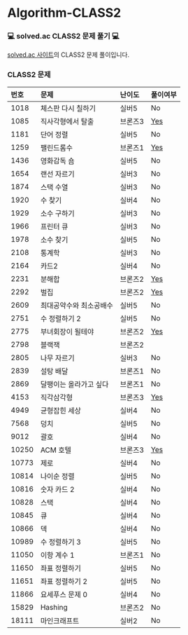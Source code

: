 # Algorithm-CLASS2

### :computer: solved.ac CLASS2 문제 풀기 :computer:

[solved.ac 사이트](https://solved.ac/class)의 CLASS2 문제 풀이입니다.

### CLASS2 문제

| 번호  | 문제                    | 난이도  | 풀이여부                                                                                              |
| :---- | :---------------------- | :------ | ----------------------------------------------------------------------------------------------------- |
| 1018  | 체스판 다시 칠하기      | 실버5   | No                                                                                                    |
| 1085  | 직사각형에서 탈출       | 브론즈3 | [Yes](./%5B1085%5D%20%EC%A7%81%EC%82%AC%EA%B0%81%ED%98%95%EC%97%90%EC%84%9C%20%ED%83%88%EC%B6%9C.js)  |
| 1181  | 단어 정렬               | 실버5   | No                                                                                                    |
| 1259  | 팰린드롬수              | 브론즈1 | [Yes](./%5B1259%5D%20%ED%8C%B0%EB%A6%B0%EB%93%9C%EB%A1%AC%EC%88%98.js)                                |
| 1436  | 영화감독 숌             | 실버5   | No                                                                                                    |
| 1654  | 랜선 자르기             | 실버3   | No                                                                                                    |
| 1874  | 스택 수열               | 실버3   | No                                                                                                    |
| 1920  | 수 찾기                 | 실버4   | No                                                                                                    |
| 1929  | 소수 구하기             | 실버3   | No                                                                                                    |
| 1966  | 프린터 큐               | 실버3   | No                                                                                                    |
| 1978  | 소수 찾기               | 실버5   | No                                                                                                    |
| 2108  | 통계학                  | 실버3   | No                                                                                                    |
| 2164  | 카드2                   | 실버4   | No                                                                                                    |
| 2231  | 분해합                  | 브론즈2 | [Yes](./%5B2231%5D%20%EB%B6%84%ED%95%B4%ED%95%A9.js)                                                  |
| 2292  | 벌집                    | 브론즈2 | [Yes](./%5B2292%5D%20%EB%B2%8C%EC%A7%91.js)                                                           |
| 2609  | 최대공약수와 최소공배수 | 실버5   | No                                                                                                    |
| 2751  | 수 정렬하기 2           | 실버5   | No                                                                                                    |
| 2775  | 부녀회장이 될테야       | 브론즈2 | [Yes](.//%5B2775%5D%20%EB%B6%80%EB%85%80%ED%9A%8C%EC%9E%A5%EC%9D%B4%20%EB%90%A0%ED%85%8C%EC%95%BC.js) |
| 2798  | 블랙잭                  | 브론즈2 |                                                                                                       |
| 2805  | 나무 자르기             | 실버3   | No                                                                                                    |
| 2839  | 설탕 배달               | 브론즈1 | No                                                                                                    |
| 2869  | 달팽이는 올라가고 싶다  | 브론즈1 | No                                                                                                    |
| 4153  | 직각삼각형              | 브론즈3 | [Yes](./%5B4153%5D%20%EC%A7%81%EA%B0%81%EC%82%BC%EA%B0%81%ED%98%95.js)                                |
| 4949  | 균형잡힌 세상           | 실버4   | No                                                                                                    |
| 7568  | 덩치                    | 실버5   | No                                                                                                    |
| 9012  | 괄호                    | 실버4   | No                                                                                                    |
| 10250 | ACM 호텔                | 브론즈3 | [Yes](./%5B10250%5D%20ACM%20%ED%98%B8%ED%85%94.js)                                                    |
| 10773 | 제로                    | 실버4   | No                                                                                                    |
| 10814 | 나이순 정렬             | 실버5   | No                                                                                                    |
| 10816 | 숫자 카드 2             | 실버4   | No                                                                                                    |
| 10828 | 스택                    | 실버4   | No                                                                                                    |
| 10845 | 큐                      | 실버4   | No                                                                                                    |
| 10866 | 덱                      | 실버4   | No                                                                                                    |
| 10989 | 수 정렬하기 3           | 실버5   | No                                                                                                    |
| 11050 | 이항 계수 1             | 브론즈1 | No                                                                                                    |
| 11650 | 좌표 정렬하기           | 실버5   | No                                                                                                    |
| 11651 | 좌표 정렬하기 2         | 실버5   | No                                                                                                    |
| 11866 | 요세푸스 문제 0         | 실버4   | No                                                                                                    |
| 15829 | Hashing                 | 브론즈2 | No                                                                                                    |
| 18111 | 마인크래프트            | 실버2   | No                                                                                                    |
